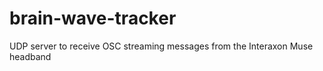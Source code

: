 # brain-wave-tracker
UDP server to receive OSC streaming messages from the Interaxon Muse headband 
